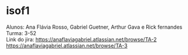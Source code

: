# isof1
Alunos: Ana Flávia Rosso, Gabriel Guetner, Arthur Gava e Rick fernandes <br>
Turma: 3-52<br>
Link do jira: https://anaflaviagabriel.atlassian.net/browse/TA-2 <br>
https://anaflaviagabriel.atlassian.net/browse/TA-3

